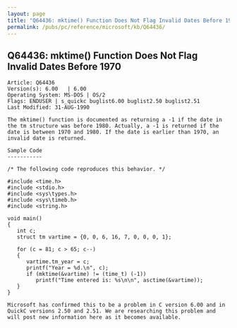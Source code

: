 ```yaml
---
layout: page
title: "Q64436: mktime() Function Does Not Flag Invalid Dates Before 1970"
permalink: /pubs/pc/reference/microsoft/kb/Q64436/
---
```


## Q64436: mktime() Function Does Not Flag Invalid Dates Before 1970

	Article: Q64436
	Version(s): 6.00   | 6.00
	Operating System: MS-DOS | OS/2
	Flags: ENDUSER | s_quickc buglist6.00 buglist2.50 buglist2.51
	Last Modified: 31-AUG-1990
	
	The mktime() function is documented as returning a -1 if the date in
	the tm structure was before 1980. Actually, a -1 is returned if the
	date is between 1970 and 1980. If the date is earlier than 1970, an
	invalid date is returned.
	
	Sample Code
	-----------
	
	/* The following code reproduces this behavior. */
	
	#include <time.h>
	#include <stdio.h>
	#include <sys\types.h>
	#include <sys\timeb.h>
	#include <string.h>
	
	void main()
	{
	   int c;
	   struct tm vartime = {0, 0, 6, 16, 7, 0, 0, 0, 1};
	
	   for (c = 81; c > 65; c--)
	   {
	      vartime.tm_year = c;
	      printf("Year = %d.\n", c);
	      if (mktime(&vartime) != (time_t) (-1))
	         printf("Time entered is: %s\n\n", asctime(&vartime));
	   }
	}
	
	Microsoft has confirmed this to be a problem in C version 6.00 and in
	QuickC versions 2.50 and 2.51. We are researching this problem and
	will post new information here as it becomes available.
